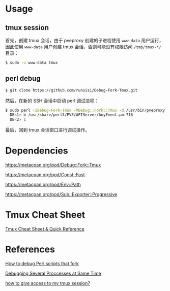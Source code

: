 # Usage

## tmux session

首先，创建 tmux 会话，由于 pveproxy 创建的子进程使用 `www-data` 用户运行，因此使用 `www-data` 用户创建 tmux 会话，否则可能没有权限访问 `/tmp/tmux-*/` 目录：

```sh
$ sudo -u www-data tmux
```

## perl debug

```sh
$ git clone https://github.com/runsisi/Debug-Fork-Tmux.git
```

然后，在新的 SSH 会话中启动 perl 调试进程：

```sh
$ sudo perl -IDebug-Fork-Tmux -MDebug::Fork::Tmux -d /usr/bin/pveproxy start -debug
  DB<1> b /usr/share/perl5/PVE/APIServer/AnyEvent.pm:716
  DB<2> c
```

最后，回到 tmux 会话窗口进行调试操作。

# Dependencies

https://metacpan.org/pod/Debug::Fork::Tmux

https://metacpan.org/pod/Const::Fast

https://metacpan.org/pod/Env::Path

https://metacpan.org/pod/Sub::Exporter::Progressive

# Tmux Cheat Sheet

[Tmux Cheat Sheet & Quick Reference](https://tmuxcheatsheet.com/)

# References

[How to debug Perl scripts that fork](https://stackoverflow.com/questions/4211658/how-to-debug-perl-scripts-that-fork)

[Debugging Several Proccesses at Same Time](https://www.perlmonks.org/?node_id=128283)

[how to give access to my tmux session?](https://askubuntu.com/questions/1515906/how-to-give-access-to-my-tmux-session)
